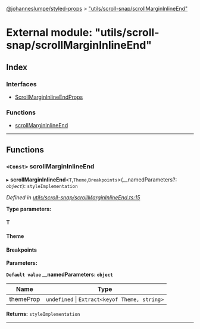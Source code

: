 [@johanneslumpe/styled-props](../README.md) > ["utils/scroll-snap/scrollMarginInlineEnd"](../modules/_utils_scroll_snap_scrollmargininlineend_.md)

# External module: "utils/scroll-snap/scrollMarginInlineEnd"

## Index

### Interfaces

* [ScrollMarginInlineEndProps](../interfaces/_utils_scroll_snap_scrollmargininlineend_.scrollmargininlineendprops.md)

### Functions

* [scrollMarginInlineEnd](_utils_scroll_snap_scrollmargininlineend_.md#scrollmargininlineend)

---

## Functions

<a id="scrollmargininlineend"></a>

### `<Const>` scrollMarginInlineEnd

▸ **scrollMarginInlineEnd**<`T`,`Theme`,`Breakpoints`>(__namedParameters?: *`object`*): `styleImplementation`

*Defined in [utils/scroll-snap/scrollMarginInlineEnd.ts:15](https://github.com/johanneslumpe/styled-props/blob/8e709f1/src/utils/scroll-snap/scrollMarginInlineEnd.ts#L15)*

**Type parameters:**

#### T 
#### Theme 
#### Breakpoints 
**Parameters:**

**`Default value` __namedParameters: `object`**

| Name | Type |
| ------ | ------ |
| themeProp | `undefined` \| `Extract<keyof Theme, string>` |

**Returns:** `styleImplementation`

___

